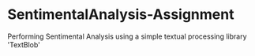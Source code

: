 # SentimentalAnalysis-Assignment
Performing Sentimental Analysis using a simple textual processing library 'TextBlob'

